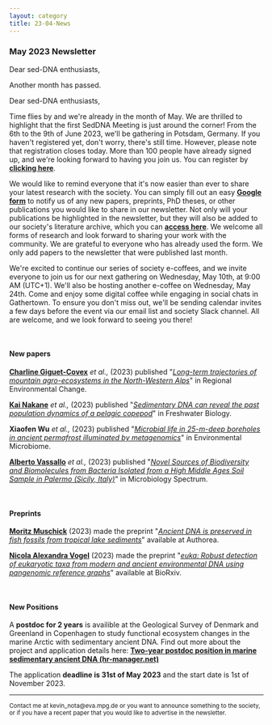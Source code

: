 ```yaml
---
layout: category
title: 23-04-News
---
```


<div class="section">
<h3 class="section-title underline">May 2023 Newsletter</h3>
</div>

<p>Dear sed-DNA enthusiasts,</p>
<div class="intro">
<p>Another month has passed. </p>


<p>Dear sed-DNA enthusiasts,</p>
<div class="intro">
<p>Time flies by and we're already in the month of May. We are thrilled to highlight that the first SedDNA Meeting is just around the corner! From the 6th to the 9th of June 2023, we'll be gathering in Potsdam, Germany. If you haven't registered yet, don't worry, there's still time. However, please note that registration closes today. More than 100 people have already signed up, and we're looking forward to having you join us. You can register by <a href="https://events.hifis.net/event/811/" target="_blank"><b> clicking here</b></a>.</p>
<p>
We would like to remind everyone that it's now easier than ever to share your latest research with the society. You can simply fill out an easy <a href="https://docs.google.com/forms/d/e/1FAIpQLSfjbcDSBFH9jntd_LF9cq3D5_IR5u00okFaVvIjGFErS2_FbQ/viewform" target="_blank"><b> Google form</b></a> to notify us of any new papers, preprints, PhD theses, or other publications you would like to share in our newsletter. Not only will your publications be highlighted in the newsletter, but they will also be added to our society's literature archive, which you can <a href="https://docs.google.com/spreadsheets/d/1fZKL1Vb0xhpDSuqNx_JnYAk0KXEtF0PS/edit#gid=1460788996" target="_blank"><b>access here</b></a>. We welcome all forms of research and look forward to sharing your work with the community. We are grateful to everyone who has already used the form. We only add papers to the newsletter that were published last month. 
</p>
<p>
We're excited to continue our series of society e-coffees, and we invite everyone to join us for our next gathering on Wednesday, May 10th, at 9:00 AM (UTC+1). We'll also be hosting another e-coffee on Wednesday, May 24th. Come and enjoy some digital coffee while engaging in social chats in Gathertown. To ensure you don't miss out, we'll be sending calendar invites a few days before the event via our email list and society Slack channel. All are welcome, and we look forward to seeing you there!
</p></div>

<br>
<div class="intro">
<h4 class="section-title underline">New papers</h4>

<p><a href="https://www.researchgate.net/profile/C-Giguet-Covex" target="_blank"><b>Charline Giguet-Covex</b></a> <i> et al.,</i> (2023) published "<a href="https://doi.org/10.1007/s10113-023-02030-5" target="_blank"><u><i>Long-term trajectories of mountain agro-ecosystems in the North-Western Alps</i></u></a>" in Regional Environmental Change.</p>

<p><a href="https://www.researchgate.net/profile/Xin-Liu-57" target="_blank"><b>Kai Nakane</b></a> <i> et al.,</i> (2023) published "<a href="https://doi.org/10.1111/fwb.14096" target="_blank"><u><i>Sedimentary DNA can reveal the past population dynamics of a pelagic copepod</i></u></a>" in Freshwater Biology.</p>

<p><b>Xiaofen Wu</b> <i> et al.,</i> (2023) published "<a href="https://doi.org/10.1186/s40793-023-00487-9" target="_blank"><u><i>Microbial life in 25-m-deep boreholes in ancient permafrost illuminated by metagenomics</i></u></a>" in Environmental Microbiome.</p>


<p><a href="https://www.researchgate.net/profile/Alberto-Vassallo" target="_blank"><b>Alberto Vassallo</b></a> <i> et al.,</i> (2023) published "<a href="10.1128/spectrum.04374-22" target="_blank"><u><i>Novel Sources of Biodiversity and Biomolecules from Bacteria Isolated from a High Middle Ages Soil Sample in Palermo (Sicily, Italy)</i></u></a>" in Microbiology Spectrum.</p>

<br>
<div class="intro">
<h4 class="section-title underline">Preprints</h4>

<p><a href="https://www.researchgate.net/profile/Moritz-Muschick" target="_blank"><b> Moritz Muschick</b></a> (2023) made the preprint "<a href="10.22541/au.168190206.65657684/v1" target="_blank"><u><i>Ancient DNA is preserved in fish fossils from tropical lake sediments</i></u></a>" available at Authorea.</p>

<p><a href="https://orbit.dtu.dk/en/persons/nicola-alexandra-vogel" target="_blank"><b> Nicola Alexandra Vogel</b></a> (2023) made the preprint "<a href="https://doi.org/10.1101/2023.04.04.535531" target="_blank"><u><i>euka: Robust detection of eukaryotic taxa from modern and ancient environmental DNA using pangenomic reference graphs</i></u></a>" available at BioRxiv.</p>

<br>
<div class="intro">
<h4 class="section-title underline">New Positions</h4>

<p>A <b>postdoc for 2 years</b> is availible at the Geological Survey of Denmark and Greenland in Copenhagen to study functional ecosystem changes in the marine Arctic with sedimentary ancient DNA. Find out more about the project and application details here: <a href="https://candidate.hr-manager.net/ApplicationInit.aspx?cid=5001&ProjectId=168342&MediaId=5" target="_blank"><b>Two-year postdoc position in marine sedimentary ancient DNA (hr-manager.net)</b></a></p>

<p>The application <b>deadline is 31st of May 2023</b> and the start date is 1st of November 2023.</p>

<hr />
<p><small>Contact me at kevin_nota@eva.mpg.de or you want to announce something to the society, or if you have a recent paper that you would like to advertise in the newsletter.</small></p>
